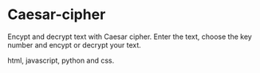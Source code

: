 # Caesar-cipher

Encypt and decrypt text with Caesar cipher. 
Enter the text, choose the key number and encypt or decrypt your text. 

html, javascript, python and css. 
